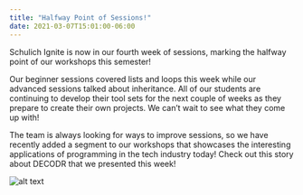 ```yaml
---
title: "Halfway Point of Sessions!"
date: 2021-03-07T15:01:00-06:00
---
```

Schulich Ignite is now in our fourth week of sessions, marking the halfway point of our workshops this semester!

Our beginner sessions covered lists and loops this week while our advanced sessions talked about inheritance. All of our students are continuing to develop their tool sets for the next couple of weeks as they prepare to create their own projects. We can’t wait to see what they come up with!

The team is always looking for ways to improve sessions, so we have recently added a segment to our workshops that showcases the interesting applications of programming in the tech industry today! Check out this story about DECODR that we presented this week!

![alt text](https://user-images.githubusercontent.com/60020431/110256335-92656b80-7f55-11eb-95e9-339bf9a58abb.png "Story about DECODR")
